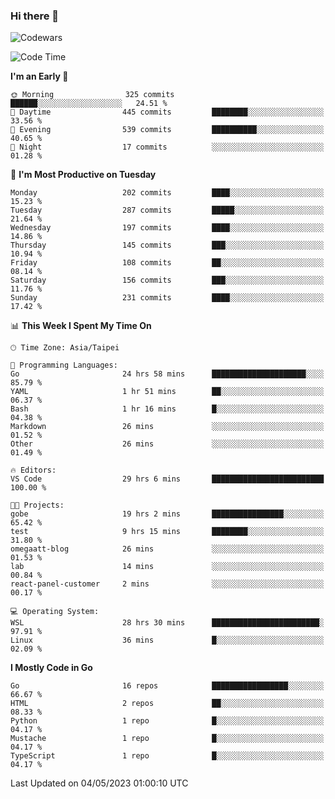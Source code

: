 ### Hi there 👋

![Codewars](https://www.codewars.com/users/omegaatt36/badges/small)

<!--START_SECTION:waka-->
![Code Time](http://img.shields.io/badge/Code%20Time-1%2C119%20hrs%2013%20mins-blue)

**I'm an Early 🐤** 

```text
🌞 Morning                325 commits         ██████░░░░░░░░░░░░░░░░░░░   24.51 % 
🌆 Daytime                445 commits         ████████░░░░░░░░░░░░░░░░░   33.56 % 
🌃 Evening                539 commits         ██████████░░░░░░░░░░░░░░░   40.65 % 
🌙 Night                  17 commits          ░░░░░░░░░░░░░░░░░░░░░░░░░   01.28 % 
```
📅 **I'm Most Productive on Tuesday** 

```text
Monday                   202 commits         ████░░░░░░░░░░░░░░░░░░░░░   15.23 % 
Tuesday                  287 commits         █████░░░░░░░░░░░░░░░░░░░░   21.64 % 
Wednesday                197 commits         ████░░░░░░░░░░░░░░░░░░░░░   14.86 % 
Thursday                 145 commits         ███░░░░░░░░░░░░░░░░░░░░░░   10.94 % 
Friday                   108 commits         ██░░░░░░░░░░░░░░░░░░░░░░░   08.14 % 
Saturday                 156 commits         ███░░░░░░░░░░░░░░░░░░░░░░   11.76 % 
Sunday                   231 commits         ████░░░░░░░░░░░░░░░░░░░░░   17.42 % 
```


📊 **This Week I Spent My Time On** 

```text
🕑︎ Time Zone: Asia/Taipei

💬 Programming Languages: 
Go                       24 hrs 58 mins      █████████████████████░░░░   85.79 % 
YAML                     1 hr 51 mins        ██░░░░░░░░░░░░░░░░░░░░░░░   06.37 % 
Bash                     1 hr 16 mins        █░░░░░░░░░░░░░░░░░░░░░░░░   04.38 % 
Markdown                 26 mins             ░░░░░░░░░░░░░░░░░░░░░░░░░   01.52 % 
Other                    26 mins             ░░░░░░░░░░░░░░░░░░░░░░░░░   01.49 % 

🔥 Editors: 
VS Code                  29 hrs 6 mins       █████████████████████████   100.00 % 

🐱‍💻 Projects: 
gobe                     19 hrs 2 mins       ████████████████░░░░░░░░░   65.42 % 
test                     9 hrs 15 mins       ████████░░░░░░░░░░░░░░░░░   31.80 % 
omegaatt-blog            26 mins             ░░░░░░░░░░░░░░░░░░░░░░░░░   01.53 % 
lab                      14 mins             ░░░░░░░░░░░░░░░░░░░░░░░░░   00.84 % 
react-panel-customer     2 mins              ░░░░░░░░░░░░░░░░░░░░░░░░░   00.17 % 

💻 Operating System: 
WSL                      28 hrs 30 mins      ████████████████████████░   97.91 % 
Linux                    36 mins             █░░░░░░░░░░░░░░░░░░░░░░░░   02.09 % 
```

**I Mostly Code in Go** 

```text
Go                       16 repos            █████████████████░░░░░░░░   66.67 % 
HTML                     2 repos             ██░░░░░░░░░░░░░░░░░░░░░░░   08.33 % 
Python                   1 repo              █░░░░░░░░░░░░░░░░░░░░░░░░   04.17 % 
Mustache                 1 repo              █░░░░░░░░░░░░░░░░░░░░░░░░   04.17 % 
TypeScript               1 repo              █░░░░░░░░░░░░░░░░░░░░░░░░   04.17 % 
```




 Last Updated on 04/05/2023 01:00:10 UTC
<!--END_SECTION:waka-->

<!--
**omegaatt36/omegaatt36** is a ✨ _special_ ✨ repository because its `README.md` (this file) appears on your GitHub profile.

Here are some ideas to get you started:

- 🔭 I’m currently working on ...
- 🌱 I’m currently learning ...
- 👯 I’m looking to collaborate on ...
- 🤔 I’m looking for help with ...
- 💬 Ask me about ...
- 📫 How to reach me: ...
- 😄 Pronouns: ...
- ⚡ Fun fact: ...
-->
